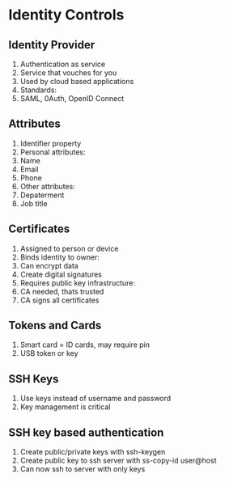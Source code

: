 # Identity Controls

## Identity Provider

1. Authentication as  service
1. Service that vouches for you
1. Used by cloud based applications
1. Standards:
 1. SAML, 0Auth, OpenID Connect

## Attributes

1. Identifier property
1. Personal attributes:
 1. Name
 1. Email
 1. Phone
1. Other attributes:
 1. Depaterment
 1. Job title

## Certificates

1. Assigned to person or device
1. Binds identity to owner:
 1. Can encrypt data
 1. Create digital signatures
1. Requires public key infrastructure:
 1. CA needed, thats trusted
 1. CA signs all certificates

## Tokens and Cards

1. Smart card = ID cards, may require pin
1. USB token or key

## SSH Keys

1. Use keys instead of username and password
1. Key management is critical

## SSH key based authentication

1. Create public/private keys with ssh-keygen
1. Create public key to ssh server with ss-copy-id user@host
1. Can now ssh to server with only keys
